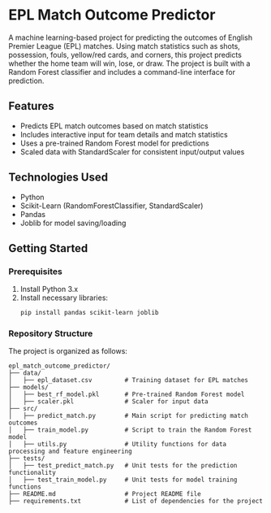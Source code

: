 # EPL Match Outcome Predictor

A machine learning-based project for predicting the outcomes of English Premier League (EPL) matches. Using match statistics such as shots, possession, fouls, yellow/red cards, and corners, this project predicts whether the home team will win, lose, or draw. The project is built with a Random Forest classifier and includes a command-line interface for prediction.

## Features
- Predicts EPL match outcomes based on match statistics
- Includes interactive input for team details and match statistics
- Uses a pre-trained Random Forest model for predictions
- Scaled data with StandardScaler for consistent input/output values

## Technologies Used
- Python
- Scikit-Learn (RandomForestClassifier, StandardScaler)
- Pandas
- Joblib for model saving/loading

## Getting Started

### Prerequisites
1. Install Python 3.x
2. Install necessary libraries:
    ```bash
    pip install pandas scikit-learn joblib
    ```

### Repository Structure
The project is organized as follows:

```plaintext
epl_match_outcome_predictor/
├── data/
│   ├── epl_dataset.csv         # Training dataset for EPL matches
├── models/
│   ├── best_rf_model.pkl       # Pre-trained Random Forest model
│   ├── scaler.pkl              # Scaler for input data
├── src/
│   ├── predict_match.py        # Main script for predicting match outcomes
│   ├── train_model.py          # Script to train the Random Forest model
│   ├── utils.py                # Utility functions for data processing and feature engineering
├── tests/
│   ├── test_predict_match.py   # Unit tests for the prediction functionality
│   ├── test_train_model.py     # Unit tests for model training functions
├── README.md                   # Project README file
├── requirements.txt            # List of dependencies for the project
